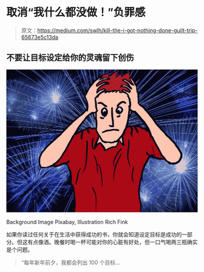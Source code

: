 # 取消“我什么都没做！”负罪感

> 原文：<https://medium.com/swlh/kill-the-i-got-nothing-done-guilt-trip-65673e5c13da>

## 不要让目标设定给你的灵魂留下创伤

![](img/9e4357cc31c30e4f9c2ad9c3565c9e4d.png)

Background Image Pixabay, Illustration Rich Fink

如果你读过任何关于在生活中获得成功的书，你就会知道设定目标是成功的一部分。但这有点像酒。晚餐时喝一杯可能对你的心脏有好处，但一口气喝两三瓶确实是个问题。

> “每年新年前夕，我都会列出 100 个目标…
